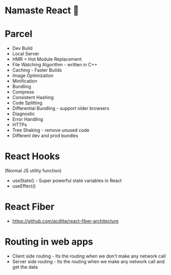 # Namaste React 🚀

# Parcel

- Dev Build
- Local Server
- HMR = Hot Module Replacement
- File Watching Algorithm - written in C++
- Caching - Faster Builds
- Image Optimization
- Minification
- Bundling
- Compress
- Consistent Hashing
- Code Splitting
- Differential Bundling - support older browsers
- Diagnostic
- Error Handling
- HTTPs
- Tree Shaking - remove unused code
- Different dev and prod bundles

# React Hooks

(Normal JS utility function)

- useState() - Super powerful state variables in React
- useEffect()

# React Fiber

- https://github.com/acdlite/react-fiber-architecture

# Routing in web apps

- Client side routing - Its the routing when we don't make any network call
- Server side routing - Its the routing when we make any network call and get the data
